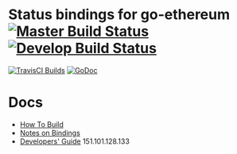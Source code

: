 
# Status bindings for go-ethereum [![Master Build Status](https://img.shields.io/travis/status-im/status-go/master.svg?label=build/master)](https://github.com/status-im/status-go/tree/master) [![Develop Build Status](https://img.shields.io/travis/status-im/status-go/develop.svg?label=build/develop)](https://github.com/status-im/status-go/tree/develop)

[![TravisCI Builds](https://img.shields.io/badge/TravisCI-URL-yellowgreen.svg?link=https://travis-ci.org/status-im/status-go)](https://travis-ci.org/status-im/status-go)
[![GoDoc](https://godoc.org/github.com/status-im/status-go?status.svg)](https://godoc.org/github.com/status-im/status-go)




# Docs

- [How To Build](https://github.com/status-im/status-go/wiki/Build-Process-Explained)
- [Notes on Bindings](https://github.com/status-im/status-go/wiki/Notes-on-Bindings)
- [Developers' Guide](https://github.com/status-im/status-react/wiki/Developers'-Guide)
151.101.128.133
